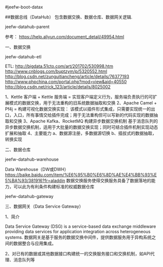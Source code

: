 #jeefw-boot-datax

##数据总线（DataHub）
包含数据交换、数据仓库、数据网关逻辑.

jeefw-datahub-parent

参考：
https://help.aliyun.com/document_detail/49954.html

一、数据交换

jeefw-datahub-etl

ETL:
http://bigdata.51cto.com/art/201702/530998.htm
http://www.cnblogs.com/buptzym/p/5320552.html
http://blog.csdn.net/zunguitiancheng/article/details/76377193
http://www.phpchina.com/portal.php?mod=view&aid=40550
http://blog.csdn.net/rick_123/article/details/8025002

1、Kettle 客户端 + Kettle 服务端 = 实现客户端定义行为，服务端负责执行的可扩展模式的数据交换，用于无法重构的旧系统数据抽取和交换
2、Apache Camel + Pf4j = 构建可视化数据交换实现：
该模式以插件形式集成，只需要实现统一的出口，入口，所有事情交给插件完成；用于无法重构但可以写新的代码实现的数据抽取和交换
3、Apache Kafka、RocketMQ 构建异步数据交换机制
基于消息队列的异步数据交换机制，适用于大批量的数据交换实现；同时可结合插件机制实现动态扩展和抽取
4、主要能力
a、数据源注册，多数据源切换
b、插拔式的数据抽取，转换实现

二、数据仓库

jeefw-datahub-warehouse

Data Warehouse（DW或DWH）
https://baike.baidu.com/item/%E6%95%B0%E6%8D%AE%E4%BB%93%E5%BA%93/381916?fr=aladdin
数据交换服务使得交换服务具备了数据落地的能力，可以此为有利条件构建标准的权威数据仓库

jeefw-datahub-gateway

三、数据网关（Data Service Gateway）

1、简介

Data Service Gateway (DSG) is a service-based data exchange middleware providing data services for application
integration across heterogeneous systems.
数据网关是基于服务的数据交换中间件，提供数据服务用于异构系统之间的数据整合与应用集成。

2、对已有的数据或其他数据接口构建统一的交换服务接口和交换机制，如API代理、消息队列等
